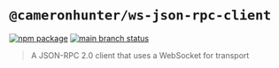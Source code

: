 # `@cameronhunter/ws-json-rpc-client`

[![npm package](https://img.shields.io/npm/v/%40cameronhunter/ws-json-rpc-client)](https://www.npmjs.com/package/@cameronhunter/ws-json-rpc-client)
[![main branch status](https://github.com/cameronhunter/ws-json-rpc-client/actions/workflows/main-branch.yml/badge.svg)](https://github.com/cameronhunter/ws-json-rpc-client/actions/workflows/main-branch.yml)

> A JSON-RPC 2.0 client that uses a WebSocket for transport
